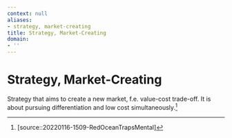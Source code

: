 ```yaml
---
context: null
aliases:
- strategy, market-creating
title: Strategy, Market-Creating
domain:
- ''
---
```


# Strategy, Market-Creating

Strategy that aims to create a new market, f.e. value-cost trade-off. It is about pursuing differentiation and low cost simultaneously.[^1]

[^1]: [source::20220116-1509-RedOceanTrapsMental]
